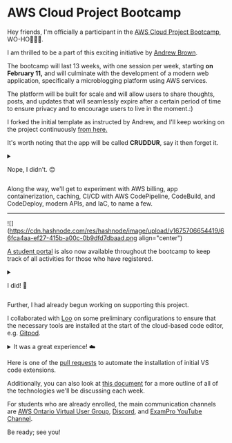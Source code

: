 # AWS Cloud Project Bootcamp

Hey friends, I'm officially a participant in the [AWS Cloud Project Bootcamp](https://aws.cloudprojectbootcamp.com/), WO-HO🎉🎉🎉.

I am thrilled to be a part of this exciting initiative by [Andrew Brown](https://twitter.com/andrewbrown).

The bootcamp will last 13 weeks, with one session per week, starting **on February 11,** and will culminate with the development of a modern web application, specifically a microblogging platform using AWS services.

The platform will be built for scale and will allow users to share thoughts, posts, and updates that will seamlessly expire after a certain period of time to ensure privacy and to encourage users to live in the moment.:)

I forked the initial template as instructed by Andrew, and I'll keep working on the project continuously [from here.](https://github.com/yaya2devops/aws-cloud-project-bootcamp)

It's worth noting that the app will be called **CRUDDUR**, say it then forget it.

<details>
<summary>

Nope, I didn't. 😊

</summary>

<img src="https://raw.githubusercontent.com/yaya2devops/aws-cloud-project-bootcamp/main/_docs/assets/cruddur-screenshot.png">

</details>

Along the way, we'll get to experiment with AWS billing, app containerization, caching, CI/CD with AWS CodePipeline, CodeBuild, and CodeDeploy, modern APIs, and IaC, to name a few.

---

![](https://cdn.hashnode.com/res/hashnode/image/upload/v1675706654419/66fca4aa-ef27-415b-a00c-0b9dfd7dbaad.png align="center")

[A student portal](https://student.cloudprojectbootcamp.com/) is also now available throughout the bootcamp to keep track of all activities for those who have registered.

<details>
<summary>

I did! 🚀

</summary>

<img src="https://cdn.hashnode.com/res/hashnode/image/upload/v1675706814169/f33c09bd-5947-42b6-a74a-c0d37988c25f.png">

</details>

Further, I had already begun working on supporting this project.  
  
I collaborated with [Loo](https://twitter.com/loujaybee) on some preliminary configurations to ensure that the necessary tools are installed at the start of the cloud-based code editor, e.g. [Gitpod](https://www.gitpod.io/about).

<details>
<summary>
It was a great experience! ☁️
</summary>

<img src="https://cdn.hashnode.com/res/hashnode/image/upload/v1675705961795/cdf505e2-21e5-470d-89cc-855485f68cd6.jpeg">

</details>

Here is one of the [pull requests](https://github.com/openupthecloud/open-cloud-dev-box/pull/20) to automate the installation of initial VS code extensions.

Additionally, you can also look at [this document](https://docs.google.com/document/d/19XMyd5zCk7S9QT2q1_Cg-wvbnBwOge7EgzgvtVCgcz0) for a more outline of all of the technologies we'll be discussing each week.

For students who are already enrolled, the main communication channels are [AWS Ontario Virtual User Group](https://www.meetup.com/fr-FR/aws-ontario-virtual-user-group/), [Discord](https://discord.gg/qkbwvyRp), and [ExamPro YouTube Channel](https://www.youtube.com/c/ExamProChannel/videos).

Be ready; see you!
